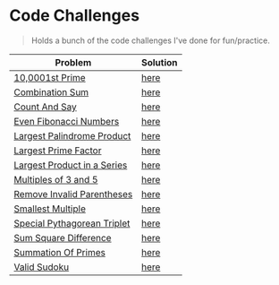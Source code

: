 # Code Challenges

> Holds a bunch of the code challenges I've done for fun/practice.

| Problem                                                                                | Solution                                                                       |
| -------------------------------------------------------------------------------------- | ------------------------------------------------------------------------------ |
| [10,0001st Prime](https://projecteuler.net/problem=7)                                  | [here](./project-euler/nth_prime.py)                                           |
| [Combination Sum](https://leetcode.com/problems/combination-sum/)                      | [here](./leetcode/CombinationSum.java)                                         |
| [Count And Say](https://leetcode.com/problems/count-and-say/)                          | [here](./leetcode/CountAndSay.java)                                            |
| [Even Fibonacci Numbers](https://projecteuler.net/problem=2)                           | [here](./project-euler/even_fibonacci_numbers.py)                              |
| [Largest Palindrome Product](https://projecteuler.net/problem=4)                       | [here](./project-euler/largest_palindrome_product.py)                          |
| [Largest Prime Factor](https://projecteuler.net/problem=3)                             | [here](./project-euler/largest_prime_number.py)                                |
| [Largest Product in a Series](https://projecteuler.net/problem=8)                      | [here](./project-euler/largest_product_in_series/largest_product_in_series.py) |
| [Multiples of 3 and 5](https://projecteuler.net/problem=1)                             | [here](./project-euler/multiples_of_3_and_5.py)                                |
| [Remove Invalid Parentheses](https://leetcode.com/problems/remove-invalid-parentheses) | [here](./leetcode/RemoveInvalidParentheses.java)                               |
| [Smallest Multiple](https://projecteuler.net/problem=5)                                | [here](./project-euler/smallest_multiple.py)                                   |
| [Special Pythagorean Triplet](https://projecteuler.net/problem=9)                      | [here](./project-euler/special_pythagorean_triplet.py)                         |
| [Sum Square Difference](https://projecteuler.net/problem=6)                            | [here](./project-euler/sum_square_difference.py)                               |
| [Summation Of Primes](https://projecteuler.net/problem=10)                             | [here](./project-euler/summation_of_primes.py)                                 |
| [Valid Sudoku](https://leetcode.com/problems/valid-sudoku/)                            | [here](./leetcode/ValidSudoku.java)                                            |
